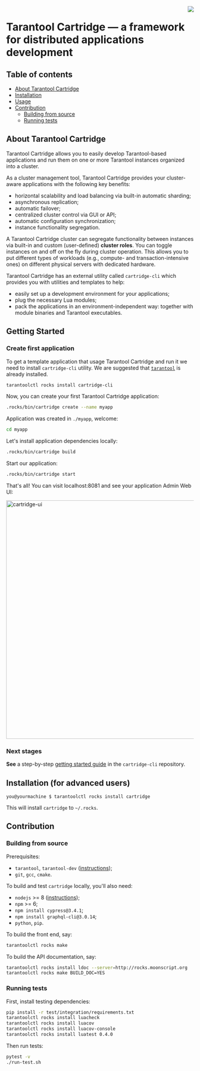 <a href="http://tarantool.org">
   <img src="https://avatars2.githubusercontent.com/u/2344919?v=2&s=250"
align="right">
</a>

# Tarantool Cartridge &mdash; a framework for distributed applications development

## Table of contents

* [About Tarantool Cartridge](#about-tarantool-cartridge)
* [Installation](#installation)
* [Usage](#usage)
* [Contribution](#contribution)
  * [Building from source](#building-from-source)
  * [Running tests](#running-tests)

## About Tarantool Cartridge

Tarantool Cartridge allows you to easily develop Tarantool-based applications
and run them on one or more Tarantool instances organized into a cluster.

As a cluster management tool, Tarantool Cartridge provides your cluster-aware
applications with the following key benefits:

* horizontal scalability and load balancing via built-in automatic sharding;
* asynchronous replication;
* automatic failover;
* centralized cluster control via GUI or API;
* automatic configuration synchronization;
* instance functionality segregation.

A Tarantool Cartridge cluster can segregate functionality between instances via
built-in and custom (user-defined) **cluster roles**. You can toggle instances
on and off on the fly during cluster operation. This allows you to put
different types of workloads (e.g., compute- and transaction-intensive ones) on
different physical servers with dedicated hardware.

Tarantool Cartridge has an external utility called `cartridge-cli` which provides you
with utilities and templates to help:

* easily set up a development environment for your applications;
* plug the necessary Lua modules;
* pack the applications in an environment-independent way: together with
   module binaries and Tarantool executables.

## Getting Started

### Create first application

To get a template application that usage Tarantool Cartridge and run it we need
to install `cartridge-cli` utility. We are suggested that [`tarantool`](https://www.tarantool.io/en/download/) is already installed.

```sh
tarantoolctl rocks install cartridge-cli
```

Now, you can create your first Tarantool Cartridge application:

```sh
.rocks/bin/cartridge create --name myapp
```

Application was created in `./myapp`, welcome:

```sh
cd myapp
```

Let's install application dependencies locally:

```sh
.rocks/bin/cartridge build
```

Start our application:

```sh
.rocks/bin/cartridge start
```

That's all! You can visit localhost:8081 and see your application Admin Web UI:

<img width="640" alt="cartridge-ui" src="https://user-images.githubusercontent.com/11336358/75786427-52820c00-5d76-11ea-93a4-309623bda70f.png">


### Next stages

**See** a step-by-step
[getting started guide](https://github.com/tarantool/cartridge-cli/blob/master/examples/getting-started-app/README.md)
in the ``cartridge-cli`` repository.

## Installation (for advanced users)

```shell
you@yourmachine $ tarantoolctl rocks install cartridge
```

This will install ``cartridge`` to ``~/.rocks``.

## Contribution

### Building from source

Prerequisites:

* ``tarantool``, ``tarantool-dev`` ([instructions](https://www.tarantool.io/en/download/?v=1.10));
* ``git``, ``gcc``, ``cmake``.

To build and test ``cartridge`` locally, you'll also need:

* ``nodejs`` >= 8 ([instructions](https://github.com/nodesource/distributions));
* ``npm`` >= 6;
* ``npm install cypress@3.4.1``;
* ``npm install graphql-cli@3.0.14``;
* ``python``, ``pip``.

To build the front end, say:

```sh
tarantoolctl rocks make
```

To build the API documentation, say:

```sh
tarantoolctl rocks install ldoc --server=http://rocks.moonscript.org
tarantoolctl rocks make BUILD_DOC=YES
```

### Running tests

First, install testing dependencies:

```sh
pip install -r test/integration/requirements.txt
tarantoolctl rocks install luacheck
tarantoolctl rocks install luacov
tarantoolctl rocks install luacov-console
tarantoolctl rocks install luatest 0.4.0
```

Then run tests:

```sh
pytest -v
./run-test.sh
```
